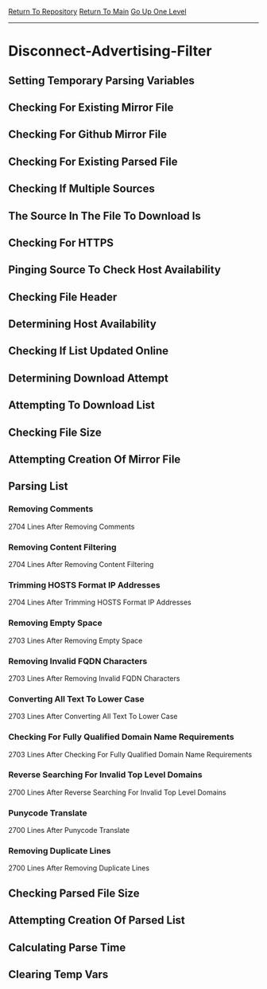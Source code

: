 [Return To Repository](https://github.com/deathbybandaid/piholeparser/)
[Return To Main](https://github.com/deathbybandaid/piholeparser/blob/master/RecentRunLogs/Mainlog.md)
[Go Up One Level](https://github.com/deathbybandaid/piholeparser/blob/master/RecentRunLogs/TopLevelScripts/30-Processing-External-Blacklists.md)
____________________________________
# Disconnect-Advertising-Filter
## Setting Temporary Parsing Variables
## Checking For Existing Mirror File
## Checking For Github Mirror File
## Checking For Existing Parsed File
## Checking If Multiple Sources
## The Source In The File To Download Is
## Checking For HTTPS
## Pinging Source To Check Host Availability
## Checking File Header
## Determining Host Availability
## Checking If List Updated Online
## Determining Download Attempt
## Attempting To Download List
## Checking File Size
## Attempting Creation Of Mirror File
## Parsing List
### Removing Comments
2704 Lines After Removing Comments
### Removing Content Filtering
2704 Lines After Removing Content Filtering
### Trimming HOSTS Format IP Addresses
2704 Lines After Trimming HOSTS Format IP Addresses
### Removing Empty Space
2703 Lines After Removing Empty Space
### Removing Invalid FQDN Characters
2703 Lines After Removing Invalid FQDN Characters
### Converting All Text To Lower Case
2703 Lines After Converting All Text To Lower Case
### Checking For Fully Qualified Domain Name Requirements
2703 Lines After Checking For Fully Qualified Domain Name Requirements
### Reverse Searching For Invalid Top Level Domains
2700 Lines After Reverse Searching For Invalid Top Level Domains
### Punycode Translate
2700 Lines After Punycode Translate
### Removing Duplicate Lines
2700 Lines After Removing Duplicate Lines
## Checking Parsed File Size
## Attempting Creation Of Parsed List
## Calculating Parse Time
## Clearing Temp Vars
